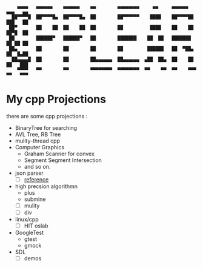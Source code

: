 ```
    ▄▄▄▄   ▄▄▄▄▄▄    ▄▄▄▄▄▄    ▄▄        ▄▄▄▄▄▄▄▄     ▄▄     ▄▄▄▄▄▄    ▄▄▄   ▄▄ 
  ██▀▀▀▀█  ██▀▀▀▀█▄  ██▀▀▀▀█▄  ██        ██▀▀▀▀▀▀    ████    ██▀▀▀▀██  ███   ██ 
 ██▀       ██    ██  ██    ██  ██        ██          ████    ██    ██  ██▀█  ██ 
 ██        ██████▀   ██████▀   ██        ███████    ██  ██   ███████   ██ ██ ██ 
 ██▄       ██        ██        ██        ██         ██████   ██  ▀██▄  ██  █▄██ 
  ██▄▄▄▄█  ██        ██        ██▄▄▄▄▄▄  ██▄▄▄▄▄▄  ▄██  ██▄  ██    ██  ██   ███ 
    ▀▀▀▀   ▀▀        ▀▀        ▀▀▀▀▀▀▀▀  ▀▀▀▀▀▀▀▀  ▀▀    ▀▀  ▀▀    ▀▀▀ ▀▀   ▀▀▀ 
```

# My cpp Projections

there are some cpp projections :

- BinaryTree for searching
- AVL Tree, RB Tree
- mulity-thread cpp
- Computer Graphics
    - Graham Scanner for convex 
    - Segment Segment Intersection 
    - and so on.
- json parser 
    - [ ] [reference](https://github.com/miloyip/json-tutorial)
- high precsion algorithmn
    - plus
    - submine
    - [ ] mulity
    - [ ] div
- linux/cpp
    - [ ] HIT oslab
- GoogleTest
    - gtest 
    - gmock
- SDL
    - [ ] demos
